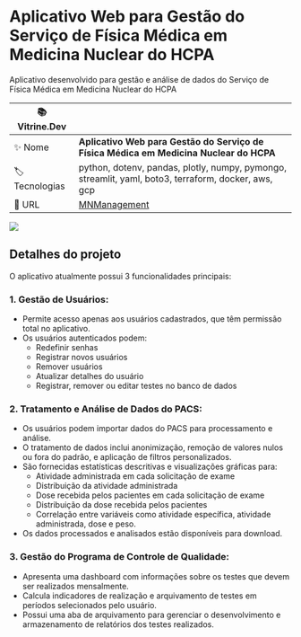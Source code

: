 # Aplicativo Web para Gestão do Serviço de Física Médica em Medicina Nuclear do HCPA

Aplicativo desenvolvido para gestão e análise de dados do Serviço de Física Médica em Medicina Nuclear do HCPA

| :books: Vitrine.Dev |     |
| -------------  | --- |
| :sparkles: Nome        | **Aplicativo Web para Gestão do Serviço de Física Médica em Medicina Nuclear do HCPA**
| :label: Tecnologias | python, dotenv, pandas, plotly, numpy, pymongo, streamlit, yaml, boto3, terraform, docker, aws, gcp
| :rocket: URL         | [MNManagement](https://mnmanagement-xnb7n2zcnq-uc.a.run.app)

<!-- Inserir imagem com a #vitrinedev ao final do link -->
![](https://vitrinedev.s3.amazonaws.com/fmmnmanagement.png#vitrinedev)

## Detalhes do projeto

O aplicativo atualmente possui 3 funcionalidades principais:

### 1. Gestão de Usuários:
   - Permite acesso apenas aos usuários cadastrados, que têm permissão total no aplicativo.
   - Os usuários autenticados podem:
     - Redefinir senhas
     - Registrar novos usuários
     - Remover usuários
     - Atualizar detalhes do usuário
     - Registrar, remover ou editar testes no banco de dados

### 2. Tratamento e Análise de Dados do PACS:
   - Os usuários podem importar dados do PACS para processamento e análise.
   - O tratamento de dados inclui anonimização, remoção de valores nulos ou fora do padrão, e aplicação de filtros personalizados.
   - São fornecidas estatísticas descritivas e visualizações gráficas para:
     - Atividade administrada em cada solicitação de exame
     - Distribuição da atividade administrada
     - Dose recebida pelos pacientes em cada solicitação de exame
     - Distribuição da dose recebida pelos pacientes
     - Correlação entre variáveis como atividade específica, atividade administrada, dose e peso.
   - Os dados processados e analisados estão disponíveis para download.

### 3. Gestão do Programa de Controle de Qualidade:
   - Apresenta uma dashboard com informações sobre os testes que devem ser realizados mensalmente.
   - Calcula indicadores de realização e arquivamento de testes em períodos selecionados pelo usuário.
   - Possui uma aba de arquivamento para gerenciar o desenvolvimento e armazenamento de relatórios dos testes realizados.
